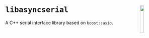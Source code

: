 <a href="https://107-systems.org/"><img align="right" src="https://raw.githubusercontent.com/107-systems/.github/main/logo/107-systems.png" width="15%"></a>
`libasyncserial`
================
A C++ serial interface library based on `boost::asio`.
